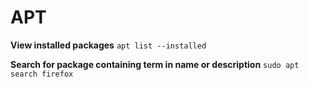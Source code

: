 # APT

**View installed packages**
`apt list --installed`

**Search for package containing term in name or description**
`sudo apt search firefox`

